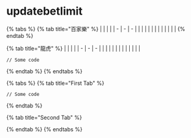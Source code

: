 # updatebetlimit

{% tabs %}
{% tab title="百家樂" %}
|   |   |   |
| - | - | - |
|   |   |   |
|   |   |   |
|   |   |   |
{% endtab %}

{% tab title="龍虎" %}
|   |   |   |
| - | - | - |
|   |   |   |
|   |   |   |
|   |   |   |

```
// Some code
```
{% endtab %}
{% endtabs %}

{% tabs %}
{% tab title="First Tab" %}
```
// Some code
```
{% endtab %}

{% tab title="Second Tab" %}

{% endtab %}
{% endtabs %}

